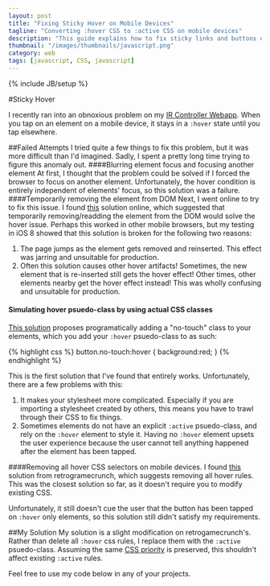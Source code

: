 ```yaml
---
layout: post
title: "Fixing Sticky Hover on Mobile Devices"
tagline: "Converting :hover CSS to :active CSS on mobile devices"
description: "This guide explains how to fix sticky links and buttons on mobile devices and other touch devices."
thumbnail: "/images/thumbnails/javascript.png"
category: web
tags: [javascript, CSS, javascript]
---
```

{% include JB/setup %}

#Sticky Hover

I recently ran into an obnoxious problem on my [IR Controller Webapp](http://mvartan.com/2014/11/25/controlling-your-tv-or-any-ir-device-with-raspberry-pi/). When you tap on an element on a mobile device, it stays in a `:hover` state until you tap elsewhere. 

##Failed Attempts
I tried quite a few things to fix this problem, but it was more difficult than I'd imagined. Sadly, I spent a pretty long time trying to figure this anomaly out.
####Blurring element focus and focusing another element
At first, I thought that the problem could be solved if I forced the browser to focus on another element. Unfortunately, the hover condition is entirely independent of elements' focus, so this solution was a failure. 
####Temporarily removing the element from DOM
Next, I went online to try to fix this issue. I found [this](http://stackoverflow.com/a/17234319) solution online, which suggested that temporarily removing/readding the element from the DOM would solve the hover issue. Perhaps this worked in other mobile browsers, but my testing in iOS 8 showed that this solution is broken for the following two reasons:

1. The page jumps as the element gets removed and reinserted. This effect was jarring and unsuitable for production.
2. Often this solution causes other hover artifacts! Sometimes, the new element that is re-inserted still gets the hover effect! Other times, other elements nearby get the hover effect instead! This was wholly confusing and unsuitable for production.

#### Simulating hover psuedo-class by using actual CSS classes
[This solution](http://www.nczonline.net/blog/2012/07/05/ios-has-a-hover-problem/) proposes programatically adding a "no-touch" class to your elements, which you add your `:hover` psuedo-class to as such:

{% highlight css %}
button.no-touch:hover {
    background:red;
}
{% endhighlight %}


This is the first solution that I've found that entirely works. Unfortunately, there are a few problems with this:

1. It makes your stylesheet more complicated. Especially if you are importing a stylesheet created by others, this means you have to trawl through their CSS to fix things.
2. Sometimes elements do not have an explicit `:active` psuedo-class, and rely on the `:hover` element to style it. Having no `:hover` element upsets the user experience because the user cannot tell anything happened after the element has been tapped.

####Removing all hover CSS selectors on mobile devices.
I found [this](http://retrogamecrunch.com/tmp/hover-fix) solution from retrogramecrunch, which suggests removing all hover rules. This was the closest solution so far, as it doesn't require you to modify existing CSS. 

Unfortunately, it still doesn't cue the user that the button has been tapped on `:hover` only elements, so this solution still didn't satisfy my requirements.

##My Solution
My solution is a slight modification on retrogamecrunch's. Rather than delete all `:hover` css rules, I replace them with the `:active` psuedo-class. Assuming the same [CSS priority](http://www.w3.org/TR/CSS2/cascade.html#specificity) is preserved, this shouldn't affect existing `:active` rules.

Feel free to use my code below in any of your projects.
<script src="https://gist.github.com/vartan/ab195e5a502a47e0c3e5.js"></script>

